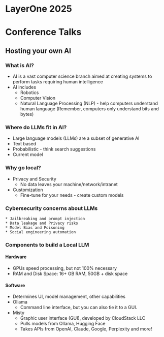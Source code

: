 # LayerOne 2025

# Conference Talks
## Hosting your own AI
### What is AI?
* AI is a vast computer science branch aimed at creating systems to perform tasks requiring human intelligence
* AI includes
    * Robotics
    * Computer Vision
    * Natural Language Processing (NLP) - help computers understand human language (Remember, computers only understand bits and bytes)
### Where do LLMs fit in AI?
* Large language models (LLMs) are a subset of generative AI
* Text based
* Probabilistic - think search suggestions
* Current model
### Why go local?
* Privacy and Security
    * No data leaves your machine/network/intranet
* Customization
    * Fine-tune for your needs - create custom models
### Cybersecurity concerns about LLMs
    * Jailbreaking and prompt injection
    * Data leakage and Privacy risks
    * Model Bias and Poisoning
    * Social engineering automation
### Components to build a Local LLM
#### Hardware
* GPUs speed processing, but not 100% necessary
* RAM and Disk Space: 16+ GB RAM, 50GB + disk space
#### Software
* Determines UI, model management, other capabilities
* Ollama
    * Command line interface, but you can also tie it to a GUI.
* Misty
    * Graphic user interface (GUI), developed by CloudStack LLC
    * Pulls models from Ollama, Hugging Face
    * Takes APIs from OpenAI, Claude, Google, Perplexity and more!
